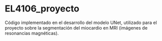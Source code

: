 # EL4106_proyecto
Código implementado en el desarrollo del modelo UNet, utilizado para el proyecto sobre la segmentación del miocardio en MRI (imágenes de resonancias magnéticas).
